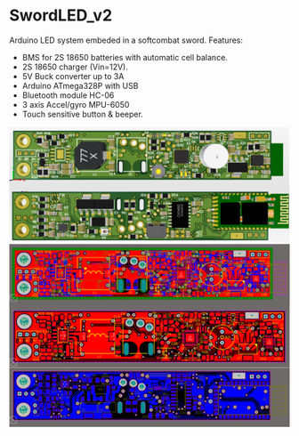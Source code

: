 # SwordLED_v2
Arduino LED system embeded in a softcombat sword.
Features:
- BMS for 2S 18650 batteries with automatic cell balance.
- 2S 18650 charger (Vin=12V).
- 5V Buck converter up to 3A
- Arduino ATmega328P with USB
- Bluetooth module HC-06
- 3 axis Accel/gyro MPU-6050
- Touch sensitive button & beeper.


<img src="pcbSword3D.PNG">
<img src="pcbSword.PNG">

